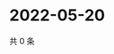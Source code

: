 # 2022-05-20

共 0 条

<!-- BEGIN WEIBO -->
<!-- 最后更新时间 Fri May 20 2022 06:14:54 GMT+0800 (China Standard Time) -->

<!-- END WEIBO -->
